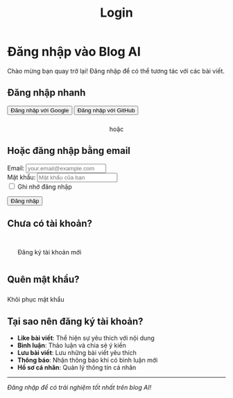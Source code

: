 ﻿---
layout: page
title: Login
permalink: /login/
---

# Đăng nhập vào Blog AI 

Chào mừng bạn quay trở lại! Đăng nhập để có thể tương tác với các bài viết.

## Đăng nhập nhanh

<div class="social-login">
  <button class="google-login" id="google-login" onclick="signInWithGoogle()">
    <i class="fab fa-google"></i> Đăng nhập với Google
  </button>
  
  <button class="github-login" id="github-login" onclick="signInWithGitHub()">
    <i class="fab fa-github"></i> Đăng nhập với GitHub
  </button>
</div>

<div style="text-align: center; margin: 1.5rem 0; color: var(--ai-gray-500); font-size: 0.875rem;">
   hoặc 
</div>

## Hoặc đăng nhập bằng email

<form class="login-form" id="emailLoginForm">
  <div class="form-group">
    <label for="email">Email:</label>
    <input type="email" id="email" name="email" required placeholder="your.email@example.com">
  </div>
  
  <div class="form-group">
    <label for="password">Mật khẩu:</label>
    <input type="password" id="password" name="password" required placeholder="Mật khẩu của bạn">
  </div>
  
  <div class="form-group">
    <label>
      <input type="checkbox" name="remember"> Ghi nhớ đăng nhập
    </label>
  </div>
  
  <button type="submit" class="login-btn">Đăng nhập </button>
</form>

## Chưa có tài khoản?

<a href="/register/" class="register-link" style="display: inline-block; margin-top: 1rem; padding: 0.75rem 1.5rem; background: var(--ai-gray-100); color: var(--ai-gray-700); text-decoration: none; border-radius: 8px; transition: all 0.3s ease;">Đăng ký tài khoản mới</a>

## Quên mật khẩu?

<a href="#" onclick="resetPassword()" class="forgot-link" style="display: inline-block; margin-top: 0.5rem; color: var(--ai-primary); text-decoration: none;">Khôi phục mật khẩu</a>

## Tại sao nên đăng ký tài khoản?

-  **Like bài viết**: Thể hiện sự yêu thích với nội dung
-  **Bình luận**: Thảo luận và chia sẻ ý kiến
-  **Lưu bài viết**: Lưu những bài viết yêu thích
-  **Thông báo**: Nhận thông báo khi có bình luận mới
-  **Hồ sơ cá nhân**: Quản lý thông tin cá nhân

---

*Đăng nhập để có trải nghiệm tốt nhất trên blog AI!*

<!-- Firebase SDK -->
<script src="https://www.gstatic.com/firebasejs/9.0.0/firebase-app.js"></script>
<script src="https://www.gstatic.com/firebasejs/9.0.0/firebase-auth.js"></script>
<script src="https://www.gstatic.com/firebasejs/9.0.0/firebase-firestore.js"></script>

<!-- Include CSS and JS -->
<link rel="stylesheet" href="/assets/custom.css">
<script src="/assets/firebase-auth.js"></script>
